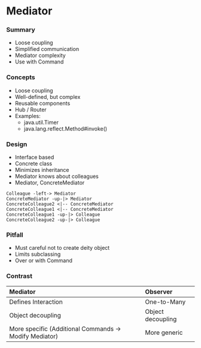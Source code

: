 # Mediator

### Summary
- Loose coupling
- Simplified communication
- Mediator complexity
- Use with Command

### Concepts
- Loose coupling
- Well-defined, but complex
- Reusable components
- Hub / Router
- Examples:
  - java.util.Timer
  - java.lang.reflect.Method#invoke()

### Design
- Interface based
- Concrete class
- Minimizes inheritance
- Mediator knows about colleagues
- Mediator, ConcreteMediator

```plantuml
Colleague -left-> Mediator
ConcreteMediator -up-|> Mediator
ConcreteColleague2 <|-- ConcreteMediator
ConcreteColleague1 <|-- ConcreteMediator
ConcreteColleague1 -up-|> Colleague
ConcreteColleague2 -up-|> Colleague
```

### Pitfall
- Must careful not to create deity object
- Limits subclassing
- Over or with Command

### Contrast
| Mediator                                               | Observer          |
|:-------------------------------------------------------|:------------------|
| Defines Interaction                                    | One-to-Many       |
| Object decoupling                                      | Object decoupling |
| More specific (Additional Commands -> Modify Mediator) | More generic      |
